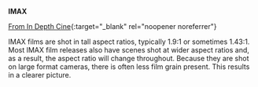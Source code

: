 <!-- markdownlint-disable MD041-->
**IMAX**<br>

[From In Depth Cine](https://www.indepthcine.com/videos/imax){:target="_blank" rel="noopener noreferrer"}

IMAX films are shot in tall aspect ratios, typically 1.9:1 or sometimes 1.43:1. Most IMAX film releases also have scenes shot at wider aspect ratios and, as a result, the aspect ratio will change throughout. Because they are shot on large format cameras, there is often less film grain present. This results in a clearer picture.
<!-- markdownlint-enable MD041-->
